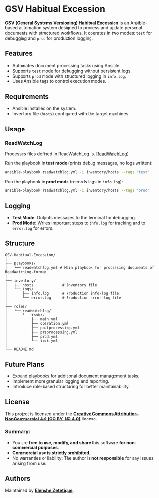 # GSV Habitual Excession

**GSV (General Systems Versioning) Habitual Excession** is an Ansible-based automation system designed to process and update personal documents with structured workflows. It operates in two modes: `test` for debugging and `prod` for production logging.

## Features

- Automates document processing tasks using Ansible.
- Supports `test` mode for debugging without persistent logs.
- Supports `prod` mode with structured logging in `info.log`.
- Uses Ansible tags to control execution modes.

## Requirements

- Ansible installed on the system.
- Inventory file (`hosts`) configured with the target machines.

## Usage
### ReadWatchLog

Processes files defined in ReadWatchLog (s. [ReadWatchLog](https://github.com/Elenche-Zetetique/readwatchlog-mirror))

Run the playbook in **test mode** (prints debug messages, no logs written):

```sh
ansible-playbook readwatchlog.yml -i inventory/hosts --tags "test"
```

Run the playbook in **prod mode** (records logs in `info.log`):

```sh
ansible-playbook readwatchlog.yml -i inventory/hosts --tags "prod"
```

## Logging

- **Test Mode**: Outputs messages to the terminal for debugging.
- **Prod Mode**: Writes important steps to `info.log` for tracking and to `error.log` for errors.

## Structure

```
GSV-Habitual-Excession/
│
├── playbooks/
│   └── readwatchlog.yml # Main playbook for processing documents of ReadWatchLog-format
│
├── inventory/
│   ├── hosts             # Inventory file
│   └── logs/
│       ├── info.log      # Production info-log file
│       └── error.log     # Production error-log file
│
├── roles/
│   └── readwatchlog/
│       └── tasks/
│           ├── main.yml
│           ├── operation.yml
│           ├── postprocessing.yml
│           ├── preprocessing.yml
│           ├── prod.yml
│           └── test.yml
│
└── README.md
```

## Future Plans
- Expand playbooks for additional document management tasks.
- Implement more granular logging and reporting.
- Introduce role-based structuring for better maintainability.

## License
This project is licensed under the [**Creative Commons Attribution-NonCommercial 4.0 (CC BY-NC 4.0)**](https://creativecommons.org/licenses/by-nc/4.0/legalcode.en) license.

### Summary:
- You are **free to use, modify, and share** this software **for non-commercial purposes**.
- **Commercial use is strictly prohibited**.
- No warranties or liability: The author is **not responsible** for any issues arising from use.

## Authors
Maintained by [**Elenche Zetetique**](https://elenche-zetetique.com/).